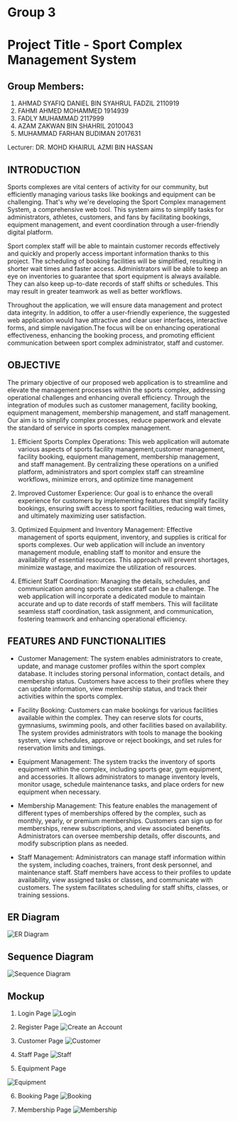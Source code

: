 # Group 3
# Project Title - Sport Complex Management System
## Group Members:
1. AHMAD SYAFIQ DANIEL BIN SYAHRUL FADZIL 2110919
2. FAHMI AHMED MOHAMMED 1914939
3. FADLY MUHAMMAD 2117999
4. AZAM ZAKWAN BIN SHAHRIL 2010043
5. MUHAMMAD FARHAN BUDIMAN 2017631



Lecturer: DR. MOHD KHAIRUL AZMI BIN HASSAN


## INTRODUCTION
   Sports complexes are vital centers of activity for our community, but efficiently managing various tasks like bookings and equipment can be challenging. That's why we're developing the Sport Complex management System, a comprehensive web tool. This system aims to simplify tasks for administrators, athletes, customers, and fans by facilitating bookings, equipment management, and event coordination through a user-friendly digital platform.

Sport complex staff will be able to maintain customer records effectively and quickly and properly access important information thanks to this project. The scheduling of booking facilities will be simplified, resulting in shorter wait times and faster access. Administrators will be able to keep an eye on inventories to guarantee that sport equipment is always available. They can also keep up-to-date records of staff shifts or schedules. This may result in greater teamwork as well as better workflows.

Throughout the application, we will ensure data management and protect data integrity. In addition, to offer a user-friendly experience, the suggested web application would have attractive and clear user interfaces, interactive forms, and simple navigation.The focus will be on enhancing operational effectiveness, enhancing the booking process, and promoting efficient communication between sport complex administrator, staff and customer.

## OBJECTIVE
The primary objective of our proposed web application is to streamline and elevate the management processes within the sports complex, addressing operational challenges and enhancing overall efficiency. Through the integration of modules such as customer management, facility booking, equipment management, membership management, and staff management. Our aim is to simplify complex processes, reduce paperwork and elevate the standard of service in sports complex management.

   1. Efficient Sports Complex Operations: This web application will automate various aspects of sports facility management,customer management, facility booking, equipment 
          management, membership management, and staff management. By centralizing these operations on a unified platform, administrators and sport complex staff can streamline 
          workflows, minimize errors, and optimize time management

   2. Improved Customer Experience: Our goal is to enhance the overall experience for customers by implementing features that simplify facility bookings, ensuring swift access to 
          sport facilities, reducing wait times, and ultimately maximizing user satisfaction.

   3. Optimized Equipment and Inventory Management: Effective management of sports equipment, inventory, and supplies is critical for sports complexes. Our web application will 
          include an inventory management module, enabling staff to monitor and ensure the availability of essential resources. This approach will prevent shortages, minimize wastage, 
          and maximize the utilization of resources.

   4. Efficient Staff Coordination: Managing the details, schedules, and communication among sports complex staff can be a challenge. The web application will incorporate a dedicated 
          module to maintain accurate and up to date records of staff members. This will facilitate seamless staff coordination, task assignment, and communication, fostering teamwork 
          and enhancing operational efficiency.



## FEATURES AND FUNCTIONALITIES

- Customer Management:
The system enables administrators to create, update, and manage customer profiles within the sport complex database. It includes storing personal information, contact details, and membership status. Customers have access to their profiles where they can update information, view membership status, and track their activities within the sports complex.

- Facility Booking:
Customers can make bookings for various facilities available within the complex. They can reserve slots for courts, gymnasiums, swimming pools, and other facilities based on availability. The system provides administrators with tools to manage the booking system, view schedules, approve or reject bookings, and set rules for reservation limits and timings.

- Equipment Management:
The system tracks the inventory of sports equipment within the complex, including sports gear, gym equipment, and accessories. It allows administrators to manage inventory levels, monitor usage, schedule maintenance tasks, and place orders for new equipment when necessary.

- Membership Management:
This feature enables the management of different types of memberships offered by the complex, such as monthly, yearly, or premium memberships. Customers can sign up for memberships, renew subscriptions, and view associated benefits. Administrators can oversee membership details, offer discounts, and modify subscription plans as needed.

- Staff Management:
Administrators can manage staff information within the system, including coaches, trainers, front desk personnel, and maintenance staff. Staff members have access to their profiles to update availability, view assigned tasks or classes, and communicate with customers. The system facilitates scheduling for staff shifts, classes, or training sessions.



## ER Diagram
![ER Diagram](https://github.com/AubaJR23/Sport-Complex-Management-System/assets/107748397/7ef6277f-2fd4-4002-8bb8-8d18640e9d1f)


## Sequence Diagram
![Sequence Diagram](https://github.com/AubaJR23/Sport-Complex-Management-System/assets/107748397/21c2709a-0864-4165-8077-24edaa22db3f)

## Mockup
1) Login Page
![Login](https://github.com/AubaJR23/Sport-Complex-Management-System/assets/107748397/aa9a6172-af92-4c45-aad5-96bd2c694529)

2) Register Page
![Create an Account](https://github.com/AubaJR23/Sport-Complex-Management-System/assets/107748397/fafc228d-d0a1-4820-b31e-67c60d12843f)

3) Customer Page
![Customer](https://github.com/AubaJR23/Sport-Complex-Management-System/assets/107748397/5be3b75a-4716-44a0-b9ff-4bd278763f17)

4) Staff Page
![Staff](https://github.com/AubaJR23/Sport-Complex-Management-System/assets/107748397/49dd7a23-bb07-495b-b916-7c32be82e3f0)

5) Equipment Page
   
![Equipment](https://github.com/AubaJR23/Sport-Complex-Management-System/assets/107748397/3b3a6d6d-d310-4cd9-aafb-bbea769fbe6e)

6) Booking Page
![Booking](https://github.com/AubaJR23/Sport-Complex-Management-System/assets/107748397/7c67844d-388d-4414-9f20-1c7b308583dd)

7) Membership Page
![Membership](https://github.com/AubaJR23/Sport-Complex-Management-System/assets/107748397/141a3fab-05d3-41f3-abad-f355f46ad5d1)


